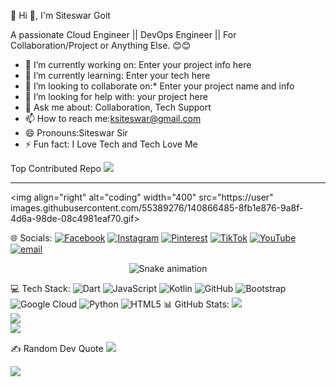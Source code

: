  💫 Hi 👋, I'm Siteswar Goit
 
A passionate Cloud Engineer || DevOps Engineer || 
 For Collaboration/Project or Anything Else. 😊😊
- 🔭 I’m currently working on: Enter your project info here
- 🌱 I’m currently learning:  Enter your tech here
- 👯 I’m looking to collaborate on:* Enter your project name and info
- 🤔 I’m looking for help with: your project here 
- 💬 Ask me about: Collaboration, Tech Support
- 📫 How to reach me:ksiteswar@gmail.com
- 😄 Pronouns:Siteswar Sir
- ⚡ Fun fact: I Love Tech and Tech Love Me

 Top Contributed Repo
![](https://github-contributor-stats.vercel.app/api?username=siteswargoit&limit=5&theme=dark&combine_all_yearly_contributions=true)

---
<img align="right" alt="coding" width="400" src="https://user" images.githubusercontent.com/55389276/140866485-8fb1e876-9a8f-4d6a-98de-08c4981eaf70.gif>

🌐 Socials:
[![Facebook](https://img.shields.io/badge/Facebook-%231877F2.svg?logo=Facebook&logoColor=white)](https://facebook.com/https://www.facebook.com/share/15V4XkjJaU/) [![Instagram](https://img.shields.io/badge/Instagram-%23E4405F.svg?logo=Instagram&logoColor=white)](https://instagram.com/mrsiteswargoit) [![Pinterest](https://img.shields.io/badge/Pinterest-%23E60023.svg?logo=Pinterest&logoColor=white)](https://pinterest.com/siteswarg) [![TikTok](https://img.shields.io/badge/TikTok-%23000000.svg?logo=TikTok&logoColor=white)](https://tiktok.com/@mr.siteswargoit) [![YouTube](https://img.shields.io/badge/YouTube-%23FF0000.svg?logo=YouTube&logoColor=white)](https://youtube.com/@@mrsiteswargoit) [![email](https://img.shields.io/badge/Email-D14836?logo=gmail&logoColor=white)](mailto:ksiteswar@gmail.com) 

<!-- Snake Game Repo View -->

<div align="center">
  <img src="https://profile-readme-generator.com/assets/snake.svg" alt="Snake animation" />
</div>

💻 Tech Stack:
![Dart](https://img.shields.io/badge/dart-%230175C2.svg?style=for-the-badge&logo=dart&logoColor=white) ![JavaScript](https://img.shields.io/badge/javascript-%23323330.svg?style=for-the-badge&logo=javascript&logoColor=%23F7DF1E) ![Kotlin](https://img.shields.io/badge/kotlin-%237F52FF.svg?style=for-the-badge&logo=kotlin&logoColor=white) ![GitHub](https://img.shields.io/badge/github-%23121011.svg?style=for-the-badge&logo=github&logoColor=white) ![Bootstrap](https://img.shields.io/badge/bootstrap-%238511FA.svg?style=for-the-badge&logo=bootstrap&logoColor=white) ![Google Cloud](https://img.shields.io/badge/GoogleCloud-%234285F4.svg?style=for-the-badge&logo=google-cloud&logoColor=white) ![Python](https://img.shields.io/badge/python-3670A0?style=for-the-badge&logo=python&logoColor=ffdd54) ![HTML5](https://img.shields.io/badge/html5-%23E34F26.svg?style=for-the-badge&logo=html5&logoColor=white)
 📊 GitHub Stats:
![](https://github-readme-stats.vercel.app/api?username=siteswargoit&theme=neon&hide_border=false&include_all_commits=true&count_private=false)<br/>
![](https://nirzak-streak-stats.vercel.app/?user=siteswargoit&theme=neon&hide_border=false)<br/>
![](https://github-readme-stats.vercel.app/api/top-langs/?username=siteswargoit&theme=neon&hide_border=false&include_all_commits=true&count_private=false&layout=compact)

 ✍️ Random Dev Quote
![](https://quotes-github-readme.vercel.app/api?type=horizontal&theme=radical)


[![](https://visitcount.itsvg.in/api?id=siteswargoit&icon=0&color=0)](https://visitcount.itsvg.in)

<!-- Proudly created with GPRM ( https://gprm.itsvg.in ) -->
